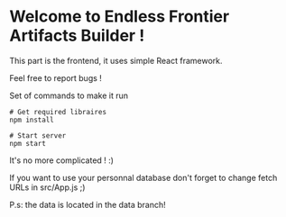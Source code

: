 # Welcome to Endless Frontier Artifacts Builder !

This part is the frontend, it uses simple React framework.

Feel free to report bugs !

Set of commands to make it run

```console
# Get required libraires
npm install

# Start server
npm start
```

It's no more complicated ! :)

If you want to use your personnal database don't forget to change fetch URLs in src/App.js ;)

P.s: the data is located in the data branch!